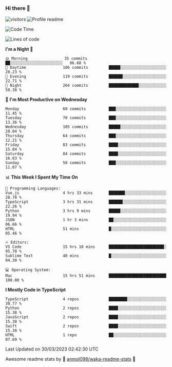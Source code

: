 ### Hi there 👋  
![visitors](https://visitor-badge.laobi.icu/badge?page_id=leverglowh) ![Profile readme](https://github.com/leverglowh/leverglowh/workflows/Profile%20readme/badge.svg?branch=master)

<!--START_SECTION:waka-->
![Code Time](http://img.shields.io/badge/Code%20Time-2%2C005%20hrs%2030%20mins-blue)

![Lines of code](https://img.shields.io/badge/From%20Hello%20World%20I%27ve%20Written-193.4%20thousand%20lines%20of%20code-blue)

**I'm a Night 🦉** 

```text
🌞 Morning                35 commits          ██░░░░░░░░░░░░░░░░░░░░░░░   06.68 % 
🌆 Daytime                106 commits         █████░░░░░░░░░░░░░░░░░░░░   20.23 % 
🌃 Evening                119 commits         ██████░░░░░░░░░░░░░░░░░░░   22.71 % 
🌙 Night                  264 commits         █████████████░░░░░░░░░░░░   50.38 % 
```
📅 **I'm Most Productive on Wednesday** 

```text
Monday                   60 commits          ███░░░░░░░░░░░░░░░░░░░░░░   11.45 % 
Tuesday                  70 commits          ███░░░░░░░░░░░░░░░░░░░░░░   13.36 % 
Wednesday                105 commits         █████░░░░░░░░░░░░░░░░░░░░   20.04 % 
Thursday                 64 commits          ███░░░░░░░░░░░░░░░░░░░░░░   12.21 % 
Friday                   83 commits          ████░░░░░░░░░░░░░░░░░░░░░   15.84 % 
Saturday                 84 commits          ████░░░░░░░░░░░░░░░░░░░░░   16.03 % 
Sunday                   58 commits          ███░░░░░░░░░░░░░░░░░░░░░░   11.07 % 
```


📊 **This Week I Spent My Time On** 

```text
💬 Programming Languages: 
Vue.js                   4 hrs 33 mins       ███████░░░░░░░░░░░░░░░░░░   28.78 % 
TypeScript               3 hrs 31 mins       ██████░░░░░░░░░░░░░░░░░░░   22.26 % 
Python                   3 hrs 9 mins        █████░░░░░░░░░░░░░░░░░░░░   19.94 % 
JSON                     1 hr 3 mins         ██░░░░░░░░░░░░░░░░░░░░░░░   06.66 % 
HTML                     51 mins             █░░░░░░░░░░░░░░░░░░░░░░░░   05.46 % 

🔥 Editors: 
VS Code                  15 hrs 10 mins      ████████████████████████░   95.70 % 
Sublime Text             40 mins             █░░░░░░░░░░░░░░░░░░░░░░░░   04.30 % 

💻 Operating System: 
Mac                      15 hrs 51 mins      █████████████████████████   100.00 % 
```

**I Mostly Code in TypeScript** 

```text
TypeScript               4 repos             ████████░░░░░░░░░░░░░░░░░   30.77 % 
Python                   2 repos             ████░░░░░░░░░░░░░░░░░░░░░   15.38 % 
JavaScript               2 repos             ████░░░░░░░░░░░░░░░░░░░░░   15.38 % 
Swift                    2 repos             ████░░░░░░░░░░░░░░░░░░░░░   15.38 % 
HTML                     1 repo              ██░░░░░░░░░░░░░░░░░░░░░░░   07.69 % 
```




 Last Updated on 30/03/2023 02:42:30 UTC
<!--END_SECTION:waka-->


Awesome readme stats by :star2: [anmol098/waka-readme-stats](https://github.com/anmol098/waka-readme-stats) :star2:
